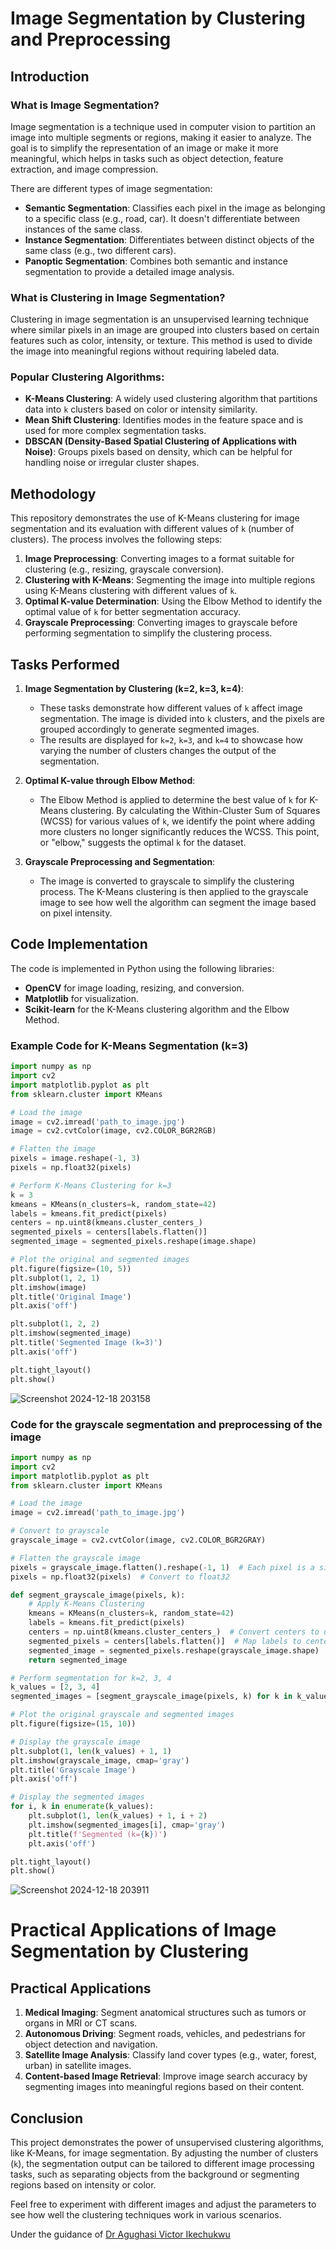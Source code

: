 # Image Segmentation by Clustering and Preprocessing

## Introduction

### What is Image Segmentation?

Image segmentation is a technique used in computer vision to partition an image into multiple segments or regions, making it easier to analyze. The goal is to simplify the representation of an image or make it more meaningful, which helps in tasks such as object detection, feature extraction, and image compression.

There are different types of image segmentation:
- **Semantic Segmentation**: Classifies each pixel in the image as belonging to a specific class (e.g., road, car). It doesn't differentiate between instances of the same class.
- **Instance Segmentation**: Differentiates between distinct objects of the same class (e.g., two different cars).
- **Panoptic Segmentation**: Combines both semantic and instance segmentation to provide a detailed image analysis.

### What is Clustering in Image Segmentation?

Clustering in image segmentation is an unsupervised learning technique where similar pixels in an image are grouped into clusters based on certain features such as color, intensity, or texture. This method is used to divide the image into meaningful regions without requiring labeled data.

### Popular Clustering Algorithms:
- **K-Means Clustering**: A widely used clustering algorithm that partitions data into `k` clusters based on color or intensity similarity.
- **Mean Shift Clustering**: Identifies modes in the feature space and is used for more complex segmentation tasks.
- **DBSCAN (Density-Based Spatial Clustering of Applications with Noise)**: Groups pixels based on density, which can be helpful for handling noise or irregular cluster shapes.

## Methodology

This repository demonstrates the use of K-Means clustering for image segmentation and its evaluation with different values of `k` (number of clusters). The process involves the following steps:

1. **Image Preprocessing**: Converting images to a format suitable for clustering (e.g., resizing, grayscale conversion).
2. **Clustering with K-Means**: Segmenting the image into multiple regions using K-Means clustering with different values of `k`.
3. **Optimal K-value Determination**: Using the Elbow Method to identify the optimal value of `k` for better segmentation accuracy.
4. **Grayscale Preprocessing**: Converting images to grayscale before performing segmentation to simplify the clustering process.

## Tasks Performed

1. **Image Segmentation by Clustering (k=2, k=3, k=4)**:
   - These tasks demonstrate how different values of `k` affect image segmentation. The image is divided into `k` clusters, and the pixels are grouped accordingly to generate segmented images.
   - The results are displayed for `k=2`, `k=3`, and `k=4` to showcase how varying the number of clusters changes the output of the segmentation.

2. **Optimal K-value through Elbow Method**:
   - The Elbow Method is applied to determine the best value of `k` for K-Means clustering. By calculating the Within-Cluster Sum of Squares (WCSS) for various values of `k`, we identify the point where adding more clusters no longer significantly reduces the WCSS. This point, or "elbow," suggests the optimal `k` for the dataset.

3. **Grayscale Preprocessing and Segmentation**:
   - The image is converted to grayscale to simplify the clustering process. The K-Means clustering is then applied to the grayscale image to see how well the algorithm can segment the image based on pixel intensity.

## Code Implementation

The code is implemented in Python using the following libraries:
- **OpenCV** for image loading, resizing, and conversion.
- **Matplotlib** for visualization.
- **Scikit-learn** for the K-Means clustering algorithm and the Elbow Method.

### Example Code for K-Means Segmentation (k=3)
```python
import numpy as np
import cv2
import matplotlib.pyplot as plt
from sklearn.cluster import KMeans

# Load the image
image = cv2.imread('path_to_image.jpg')  
image = cv2.cvtColor(image, cv2.COLOR_BGR2RGB)

# Flatten the image
pixels = image.reshape(-1, 3)  
pixels = np.float32(pixels)  

# Perform K-Means Clustering for k=3
k = 3
kmeans = KMeans(n_clusters=k, random_state=42)
labels = kmeans.fit_predict(pixels)
centers = np.uint8(kmeans.cluster_centers_)  
segmented_pixels = centers[labels.flatten()]  
segmented_image = segmented_pixels.reshape(image.shape)  

# Plot the original and segmented images
plt.figure(figsize=(10, 5))
plt.subplot(1, 2, 1)
plt.imshow(image)
plt.title('Original Image')
plt.axis('off')

plt.subplot(1, 2, 2)
plt.imshow(segmented_image)
plt.title('Segmented Image (k=3)')
plt.axis('off')

plt.tight_layout()
plt.show()

```
![Screenshot 2024-12-18 203158](https://github.com/user-attachments/assets/cdc7c5f3-0c3d-4736-915b-728c8e00e515)

### Code for the grayscale segmentation and preprocessing of the image
```python
import numpy as np
import cv2
import matplotlib.pyplot as plt
from sklearn.cluster import KMeans

# Load the image
image = cv2.imread('path_to_image.jpg')  

# Convert to grayscale
grayscale_image = cv2.cvtColor(image, cv2.COLOR_BGR2GRAY)

# Flatten the grayscale image
pixels = grayscale_image.flatten().reshape(-1, 1)  # Each pixel is a single intensity value
pixels = np.float32(pixels)  # Convert to float32

def segment_grayscale_image(pixels, k):
    # Apply K-Means Clustering
    kmeans = KMeans(n_clusters=k, random_state=42)
    labels = kmeans.fit_predict(pixels)
    centers = np.uint8(kmeans.cluster_centers_)  # Convert centers to uint8
    segmented_pixels = centers[labels.flatten()]  # Map labels to center values
    segmented_image = segmented_pixels.reshape(grayscale_image.shape)  # Reshape to original image dimensions
    return segmented_image

# Perform segmentation for k=2, 3, 4
k_values = [2, 3, 4]
segmented_images = [segment_grayscale_image(pixels, k) for k in k_values]

# Plot the original grayscale and segmented images
plt.figure(figsize=(15, 10))

# Display the grayscale image
plt.subplot(1, len(k_values) + 1, 1)
plt.imshow(grayscale_image, cmap='gray')
plt.title('Grayscale Image')
plt.axis('off')

# Display the segmented images
for i, k in enumerate(k_values):
    plt.subplot(1, len(k_values) + 1, i + 2)
    plt.imshow(segmented_images[i], cmap='gray')
    plt.title(f'Segmented (k={k})')
    plt.axis('off')

plt.tight_layout()
plt.show()
```
![Screenshot 2024-12-18 203911](https://github.com/user-attachments/assets/307149a6-82e0-450a-a9b2-c5528c949de5)



# Practical Applications of Image Segmentation by Clustering

## Practical Applications

1. **Medical Imaging**: Segment anatomical structures such as tumors or organs in MRI or CT scans.
2. **Autonomous Driving**: Segment roads, vehicles, and pedestrians for object detection and navigation.
3. **Satellite Image Analysis**: Classify land cover types (e.g., water, forest, urban) in satellite images.
4. **Content-based Image Retrieval**: Improve image search accuracy by segmenting images into meaningful regions based on their content.

## Conclusion

This project demonstrates the power of unsupervised clustering algorithms, like K-Means, for image segmentation. By adjusting the number of clusters (`k`), the segmentation output can be tailored to different image processing tasks, such as separating objects from the background or segmenting regions based on intensity or color.

Feel free to experiment with different images and adjust the parameters to see how well the clustering techniques work in various scenarios.

Under the guidance of [ Dr Agughasi Victor Ikechukwu](https://github.com/Victor-Ikechukwu)
